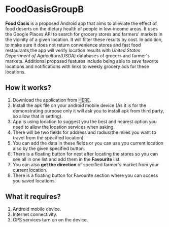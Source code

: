 # FoodOasisGroupB

**Food Oasis** is a proposed Android app that aims to alleviate the effect of food deserts on the dietary health of people in low-income areas. It uses the Google Places API to search for grocery stores and farmers' markets in the vicinity of a given location. It will filter these results by cost. In addition, to make sure it does not return convenience stores and fast food restaurants,the app will verify location results with *United States Department of Agriculture(USDA)* databases of grocers and farmer's markets. Additional proposed features include being able to save favorite locations and notifications with links to weekly grocery ads for these locations.

## How it works?
1. Download the application from [HERE](https://github.com/nplimbani/FoodOasisGroupB/blob/main/Food%20Oasis.apk).
2. Install the apk file on your android mobile device (As it is for the demonstrating purpose only it will ask you to install apk from third party, so allow that in setting).
3. App is using location to suggest you the best and nearest option you need to allow the location services when asking.
4. There will be two fields for address and radius(the miles you want to travel from the specified location).
5. You can add the data in these fields or you can use you current location also by the given specified button.
6. There is a floating button for next after locating the stores so you can see all in one list and add them in the **Favourite** list.
7. You can also **get the direction** of specified farmer's market from your current location.
8. There is a floating button for Favourite section where you can access you saved locations.

## What it requires?
1. Android mobile device.
2. Internet connectivity.
3. GPS services turn on on the device.

